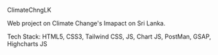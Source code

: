 ClimateChngLK

Web project on Climate Change's Imapact on Sri Lanka. 

Tech Stack: HTML5, CSS3, Tailwind CSS, JS, Chart JS, PostMan, GSAP, Highcharts JS
